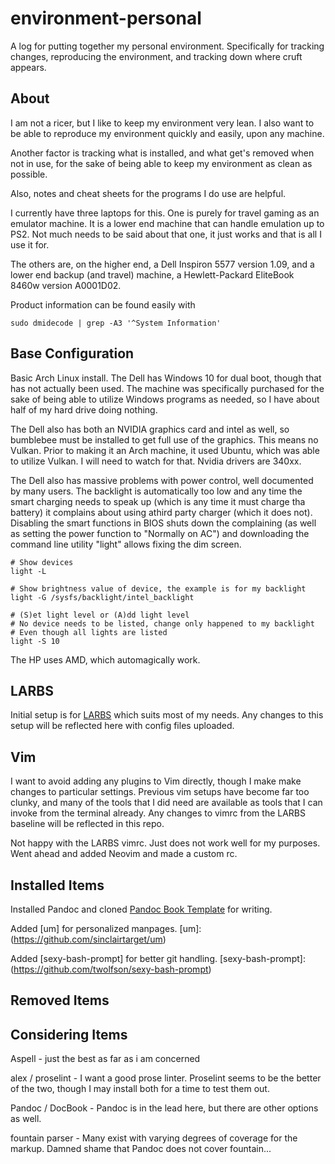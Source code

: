 # environment-personal
A log for putting together my personal environment.  Specifically for tracking changes, reproducing the environment, and tracking down where cruft appears.

## About

I am not a ricer, but I like to keep my environment very lean.  I also want to be able to reproduce my environment quickly and easily, upon any machine.

Another factor is tracking what is installed, and what get's removed when not in use, for the sake of being able to keep my environment as clean as possible.

Also, notes and cheat sheets for the programs I do use are helpful.

I currently have three laptops for this.  One is purely for travel gaming as an emulator machine.  It is a lower end machine that can handle emulation up to PS2.  Not much needs to be said about that one, it just works and that is all I use it for.

The others are, on the higher end, a Dell Inspiron 5577 version 1.09, and a lower end backup (and travel) machine, a Hewlett-Packard EliteBook 8460w version A0001D02.

Product information can be found easily with

~~~
sudo dmidecode | grep -A3 '^System Information'
~~~

## Base Configuration

Basic Arch Linux install.  The Dell has Windows 10 for dual boot, though that has not actually been used.  The machine was specifically purchased for the sake of being able to utilize Windows programs as needed, so I have about half of my hard drive doing nothing.

The Dell also has both an NVIDIA graphics card and intel as well, so bumblebee must be installed to get full use of the graphics.  This means no Vulkan.  Prior to making it an Arch machine, it used Ubuntu, which was able to utilize Vulkan.  I will need to watch for that.  Nvidia drivers are 340xx.

The Dell also has massive problems with power control, well documented by many users.  The backlight is automatically too low and any time the smart charging needs to speak up (which is any time it must charge tha battery) it complains about using athird party charger (which it does not).  Disabling the smart functions in BIOS shuts down the complaining (as well as setting the power function to "Normally on AC") and downloading  the command line utility "light" allows fixing the dim screen.

~~~
# Show devices
light -L

# Show brightness value of device, the example is for my backlight
light -G /sysfs/backlight/intel_backlight

# (S)et light level or (A)dd light level
# No device needs to be listed, change only happened to my backlight
# Even though all lights are listed
light -S 10
~~~

The HP uses AMD, which automagically work.

## LARBS

Initial setup is for [LARBS](https://github.com/LukeSmithxyz/LARBS) which suits most of my needs.  Any changes to this setup will be reflected here with config files uploaded.

## Vim

I want to avoid adding any plugins to Vim directly, though I make make changes to particular settings.  Previous vim setups have become far too clunky, and many of the tools that I did need are available as tools that I can invoke from the terminal already.  Any changes to vimrc from the LARBS baseline will be reflected in this repo.

Not happy with the LARBS vimrc.  Just does not work well for my purposes.  Went
ahead and added Neovim and made a custom rc.

## Installed Items

Installed Pandoc and cloned [Pandoc Book Template] for writing.

[Pandoc Book Template]: (https://github.com/wikiti/pandoc-book-template)

Added [um] for personalized manpages.
[um]: (https://github.com/sinclairtarget/um)

Added [sexy-bash-prompt] for better git handling.
[sexy-bash-prompt]: (https://github.com/twolfson/sexy-bash-prompt)

## Removed Items



## Considering Items

Aspell - just the best as far as i am concerned

alex / proselint - I want a good prose linter.  Proselint seems to be the better of the two, though I may install both for a time to test them out.

Pandoc / DocBook - Pandoc is in the lead here, but there are other options as well.

fountain parser - Many exist with varying degrees of coverage for the markup.  Damned shame that Pandoc does not cover fountain...
